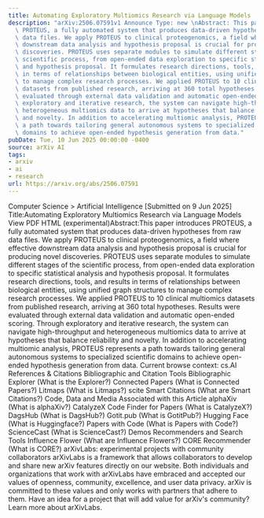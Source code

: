 ```yaml
---
title: Automating Exploratory Multiomics Research via Language Models
description: "arXiv:2506.07591v1 Announce Type: new \nAbstract: This paper introduces\
  \ PROTEUS, a fully automated system that produces data-driven hypotheses from raw\
  \ data files. We apply PROTEUS to clinical proteogenomics, a field where effective\
  \ downstream data analysis and hypothesis proposal is crucial for producing novel\
  \ discoveries. PROTEUS uses separate modules to simulate different stages of the\
  \ scientific process, from open-ended data exploration to specific statistical analysis\
  \ and hypothesis proposal. It formulates research directions, tools, and results\
  \ in terms of relationships between biological entities, using unified graph structures\
  \ to manage complex research processes. We applied PROTEUS to 10 clinical multiomics\
  \ datasets from published research, arriving at 360 total hypotheses. Results were\
  \ evaluated through external data validation and automatic open-ended scoring. Through\
  \ exploratory and iterative research, the system can navigate high-throughput and\
  \ heterogeneous multiomics data to arrive at hypotheses that balance reliability\
  \ and novelty. In addition to accelerating multiomic analysis, PROTEUS represents\
  \ a path towards tailoring general autonomous systems to specialized scientific\
  \ domains to achieve open-ended hypothesis generation from data."
pubDate: Tue, 10 Jun 2025 00:00:00 -0400
source: arXiv AI
tags:
- arxiv
- ai
- research
url: https://arxiv.org/abs/2506.07591
---
```


Computer Science > Artificial Intelligence
[Submitted on 9 Jun 2025]
Title:Automating Exploratory Multiomics Research via Language Models
View PDF HTML (experimental)Abstract:This paper introduces PROTEUS, a fully automated system that produces data-driven hypotheses from raw data files. We apply PROTEUS to clinical proteogenomics, a field where effective downstream data analysis and hypothesis proposal is crucial for producing novel discoveries. PROTEUS uses separate modules to simulate different stages of the scientific process, from open-ended data exploration to specific statistical analysis and hypothesis proposal. It formulates research directions, tools, and results in terms of relationships between biological entities, using unified graph structures to manage complex research processes. We applied PROTEUS to 10 clinical multiomics datasets from published research, arriving at 360 total hypotheses. Results were evaluated through external data validation and automatic open-ended scoring. Through exploratory and iterative research, the system can navigate high-throughput and heterogeneous multiomics data to arrive at hypotheses that balance reliability and novelty. In addition to accelerating multiomic analysis, PROTEUS represents a path towards tailoring general autonomous systems to specialized scientific domains to achieve open-ended hypothesis generation from data.
Current browse context:
cs.AI
References & Citations
Bibliographic and Citation Tools
Bibliographic Explorer (What is the Explorer?)
Connected Papers (What is Connected Papers?)
Litmaps (What is Litmaps?)
scite Smart Citations (What are Smart Citations?)
Code, Data and Media Associated with this Article
alphaXiv (What is alphaXiv?)
CatalyzeX Code Finder for Papers (What is CatalyzeX?)
DagsHub (What is DagsHub?)
Gotit.pub (What is GotitPub?)
Hugging Face (What is Huggingface?)
Papers with Code (What is Papers with Code?)
ScienceCast (What is ScienceCast?)
Demos
Recommenders and Search Tools
Influence Flower (What are Influence Flowers?)
CORE Recommender (What is CORE?)
arXivLabs: experimental projects with community collaborators
arXivLabs is a framework that allows collaborators to develop and share new arXiv features directly on our website.
Both individuals and organizations that work with arXivLabs have embraced and accepted our values of openness, community, excellence, and user data privacy. arXiv is committed to these values and only works with partners that adhere to them.
Have an idea for a project that will add value for arXiv's community? Learn more about arXivLabs.